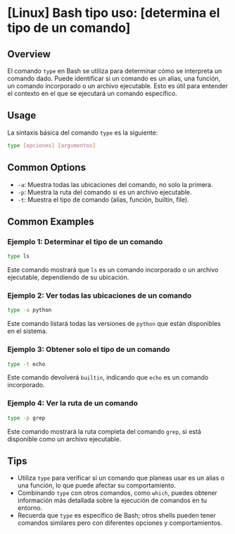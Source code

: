 # [Linux] Bash tipo uso: [determina el tipo de un comando]

## Overview
El comando `type` en Bash se utiliza para determinar cómo se interpreta un comando dado. Puede identificar si un comando es un alias, una función, un comando incorporado o un archivo ejecutable. Esto es útil para entender el contexto en el que se ejecutará un comando específico.

## Usage
La sintaxis básica del comando `type` es la siguiente:

```bash
type [opciones] [argumentos]
```

## Common Options
- `-a`: Muestra todas las ubicaciones del comando, no solo la primera.
- `-p`: Muestra la ruta del comando si es un archivo ejecutable.
- `-t`: Muestra el tipo de comando (alias, función, builtin, file).

## Common Examples

### Ejemplo 1: Determinar el tipo de un comando
```bash
type ls
```
Este comando mostrará que `ls` es un comando incorporado o un archivo ejecutable, dependiendo de su ubicación.

### Ejemplo 2: Ver todas las ubicaciones de un comando
```bash
type -a python
```
Este comando listará todas las versiones de `python` que están disponibles en el sistema.

### Ejemplo 3: Obtener solo el tipo de un comando
```bash
type -t echo
```
Este comando devolverá `builtin`, indicando que `echo` es un comando incorporado.

### Ejemplo 4: Ver la ruta de un comando
```bash
type -p grep
```
Este comando mostrará la ruta completa del comando `grep`, si está disponible como un archivo ejecutable.

## Tips
- Utiliza `type` para verificar si un comando que planeas usar es un alias o una función, lo que puede afectar su comportamiento.
- Combinando `type` con otros comandos, como `which`, puedes obtener información más detallada sobre la ejecución de comandos en tu entorno.
- Recuerda que `type` es específico de Bash; otros shells pueden tener comandos similares pero con diferentes opciones y comportamientos.